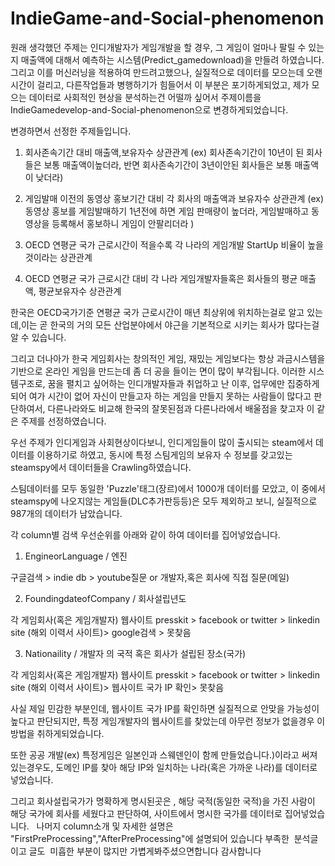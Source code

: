 # IndieGame-and-Social-phenomenon


원래 생각했던 주제는 인디개발자가 게임개발을 할 경우,  그 게임이 얼마나 팔릴 수 있는지  매출액에 대해서 예측하는 시스템(Predict_gamedownload)을 만들려 하였습니다.
그리고 이를 머신러닝을 적용하여 만드려고했으나, 실질적으로 데이터를 모으는데 오랜 시간이 걸리고, 다른작업들과 병행하기가 힘들어서 이 부분은 포기하게되었고,
제가 모으는 데이터로 사회적인 현상을 분석하는건 어떨까 싶어서 주제이름을 IndieGamedevelop-and-Social-phenomenon으로 변경하게되었습니다.

변경하면서 선정한 주제들입니다.

1. 회사존속기간 대비 매출액,보유자수 상관관계 (ex) 회사존속기간이 10년이 된 회사들은 보통 매출액이높더라, 반면 회사존속기간이 3년이안된 회사들은 보통 매출액이 낮더라)

2. 게임발매 이전의 동영상 홍보기간 대비 각 회사의 매출액과 보유자수 상관관계 (ex) 동영상 홍보를 게임발매하기 1년전에 하면 게임 판매량이 높더라, 게임발매하고 동영상을 등록해서 홍보하니 게임이 안팔리더라 )

3. OECD 연평균 국가 근로시간이 적을수록 각 나라의 게임개발 StartUp 비율이 높을 것이라는 상관관계 

4. OECD 연평균 국가 근로시간 대비 각 나라 게임개발자들혹은 회사들의 평균 매출액, 평균보유자수 상관관계 

한국은 OECD국가기준  연평균 국가 근로시간이 매년 최상위에 위치하는걸로 알고 있는데,이는 곧 한국의 거의 모든 산업분야에서 야근을 기본적으로
시키는 회사가 많다는걸 알 수 있습니다.

그리고 더나아가 한국 게임회사는 창의적인 게임, 재밌는 게임보다는 항상 과금시스템을 기반으로 온라인 게임을 만드는데 좀 더 공을 들이는 면이 많이 부각됩니다.
이러한 시스템구조로, 꿈을 펼치고 싶어하는 인디개발자들과 취업하고 난 이후, 업무에만 집중하게되어 여가 시간이 없어 자신이 만들고자 하는 게임을 만들지 못하는 사람들이 많다고 판단하여서,
다른나라와도 비교해 한국의 잘못된점과 다른나라에서 배울점을 찾고자 이 같은 주제를 선정하였습니다.


우선 주제가 인디게임과 사회현상이다보니, 인디게임들이 많이 출시되는 steam에서 데이터를 이용하기로 하였고, 동시에 특정 스팀게임의 보유자 수 정보를 갖고있는 steamspy에서
데이터들을 Crawling하였습니다.

스팀데이터를 모두 동일한 'Puzzle'태그(장르)에서 1000개 데이터를 모았고, 이 중에서 steamspy에 나오지않는 게임들(DLC추가판등등)은 모두 제외하고 보니, 실질적으로 987개의 데이터가 남았습니다.



각 column별 검색 우선순위를 아래와 같이 하여 데이터를 집어넣었습니다.


1. EngineorLanguage / 엔진

구글검색 > indie db > youtube질문 or 개발자,혹은 회사에 직접 질문(메일)

2. FoundingdateofCompany / 회사설립년도

각 게임회사(혹은 게임개발자) 웹사이트 presskit > facebook or twitter > linkedin site (해외 이력서 사이트)>  google검색 > 못찾음

3.   Nationaility / 개발자 의 국적 혹은 회사가 설립된 장소(국가)


각 게임회사(혹은 게임개발자) 웹사이트 presskit > facebook or twitter > linkedin site (해외 이력서 사이트)>  웹사이트 국가 IP 확인> 못찾음


사실 제일 민감한 부분인데, 웹사이트 국가 IP를 확인하면 실질적으로 안맞을 가능성이 높다고 판단되지만, 특정 게임개발자의 웹사이트를 찾았는데 아무런 정보가 없을경우 이 방법을 취하게되었습니다.

또한 공공 개발(ex) 특정게임은 일본인과 스웨덴인이 함께 만들었습니다.)이라고 써져있는경우도, 도메인 IP를 찾아 해당 IP와 일치하는 나라(혹은 가까운 나라)를 데이터로 넣었습니다.

그리고 회사설립국가가 명확하게 명시된곳은  , 해당 국적(동일한 국적)을 가진 사람이 해당 국가에 회사를 세웠다고 판단하여, 사이트에서 명시한 국가를 데이터로 집어넣었습니다.  
 나머지  column소개  및 자세한 설명은  "FirstPreProcessing","AfterPreProcessing"에 설명되어 있습니다
 부족한  분석글이고 글도  미흡한 부분이 많지만 가볍게봐주셨으면합니다 
 감사합니다
 
